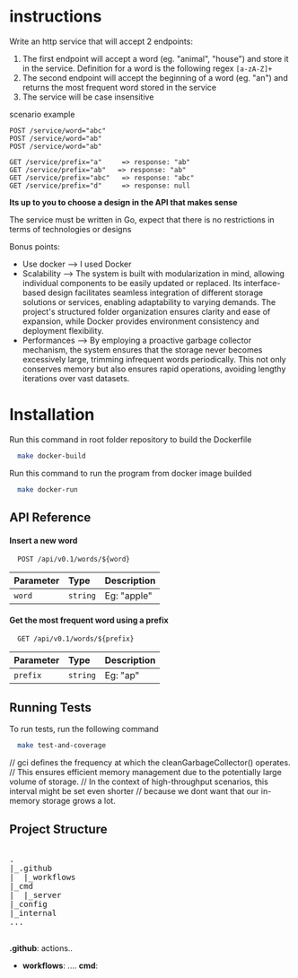 # instructions

Write an http service that will accept 2 endpoints:

1. The first endpoint will accept a word (eg. "animal", "house") and store it in the service. Definition for a word is the following regex `[a-zA-Z]+`
2. The second endpoint will accept the beginning of a word (eg. "an") and returns the most frequent word stored in the service
3. The service will be case insensitive

scenario example
```
POST /service/word="abc"
POST /service/word="ab"
POST /service/word="ab"

GET /service/prefix="a"     => response: "ab"
GET /service/prefix="ab"   => response: "ab"
GET /service/prefix="abc"   => response: "abc"
GET /service/prefix="d"     => response: null
```

**Its up to you to choose a design in the API that makes sense**

The service must be written in Go, expect that there is no restrictions in terms of technologies or designs

Bonus points:
- Use docker --> I used Docker
- Scalability --> The system is built with modularization in mind, allowing individual components to be easily updated or replaced. Its interface-based design facilitates seamless integration of different storage solutions or services, enabling adaptability to varying demands. The project's structured folder organization ensures clarity and ease of expansion, while Docker provides environment consistency and deployment flexibility.
- Performances --> By employing a proactive garbage collector mechanism, the system ensures that the storage never becomes excessively large, trimming infrequent words periodically. This not only conserves memory but also ensures rapid operations, avoiding lengthy iterations over vast datasets.

# Installation

Run this command in root folder repository to build the Dockerfile

```bash
  make docker-build
```
Run this command to run the program from docker image builded

```bash
  make docker-run
```
## API Reference

#### Insert a new word

```http
  POST /api/v0.1/words/${word}
```

| Parameter | Type     | Description                |
| :-------- | :------- | :------------------------- |
| `word` | `string` | Eg: "apple" |

#### Get the most frequent word using a prefix

```http
  GET /api/v0.1/words/${prefix}
```

| Parameter | Type     | Description                       |
| :-------- | :------- | :-------------------------------- |
| `prefix`      | `string` | Eg: "ap" |

## Running Tests

To run tests, run the following command

```bash
  make test-and-coverage
```



// gci defines the frequency at which the cleanGarbageCollector() operates.
// This ensures efficient memory management due to the potentially large volume of storage.
// In the context of high-throughput scenarios, this interval might be set even shorter
// because we dont want that our in-memory storage grows a lot.

## Project Structure

<pre>

.
|_.github
|  |_workflows
|_cmd
|  |_server
|_config
|_internal
...

</pre>

**.github**: actions..
  - **workflows**: ....
**cmd**: 
